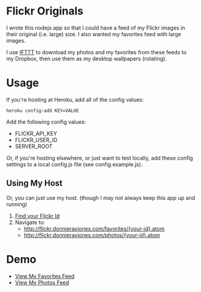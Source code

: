 # Flickr Originals

I wrote this nodejs app so that I could have a feed of my Flickr images
in their original (i.e. large) size. I also wanted my favorites feed
with large images.

I use [IFTTT][3] to download my photos and my favorites from these feeds
to my Dropbox, then use them as my desktop wallpapers (rotating).

# Usage

If you're hosting at Heroku, add all of the config values:

    heroku config:add KEY=VALUE

Add the following config values:

  * FLICKR\_API\_KEY
  * FLICKR\_USER\_ID
  * SERVER\_ROOT

Or, if you're hosting elsewhere, or just want to test locally, add these
config settings to a local config.js file (see config.example.js).

## Using My Host

Or, you can just use my host. (though I may not always keep this app up
and running)

1. [Find your Flickr Id][4]
2. Navigate to:
    - http://flickr.donnierayjones.com/favorites/{your-id}.atom
    - http://flickr.donnierayjones.com/photos/{your-id}.atom

# Demo

  * [View My Favorites Feed][1]
  * [View My Photos Feed][2]

[1]: http://flickr.donnierayjones.com/favorites/11946169@N00.atom
[2]: http://flickr.donnierayjones.com/photos/11946169@N00.atom
[3]: https://ifttt.com
[4]: http://idgettr.com/
